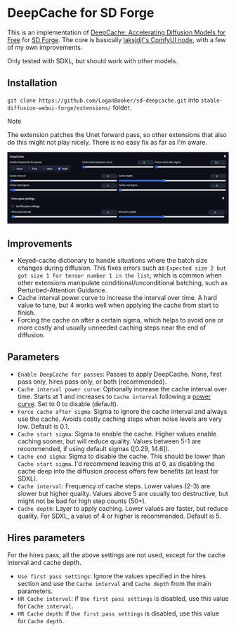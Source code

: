 # DeepCache for SD Forge

This is an implementation of [DeepCache: Accelerating Diffusion Models for Free](https://horseee.github.io/Diffusion_DeepCache/) for [SD Forge](https://github.com/lllyasviel/stable-diffusion-webui-forge). The core is basically [laksjdjf's ComfyUI node](https://gist.github.com/laksjdjf/435c512bc19636e9c9af4ee7bea9eb86), with a few of my own improvements.

Only tested with SDXL, but should work with other models.

## Installation

`git clone https://github.com/LoganBooker/sd-deepcache.git` into `stable-diffusion-webui-forge/extensions/` folder.

> [!NOTE]
> The extension patches the Unet forward pass, so other extensions that also do this might not play nicely. There is no easy fix as far as I'm aware.

![sd-forge-example-image](assets/deepcache_script_ui.png)

## Improvements

- Keyed-cache dictionary to handle situations where the batch size changes during diffusion. This fixes errors such as `Expected size 2 but got size 1 for tensor number 1 in the list`, which is common when other extensions manipulate conditional/unconditional batching, such as Perturbed-Attention Guidance.
- Cache interval power curve to increase the interval over time. A hard value to tune, but 4 works well when applying the cache from start to finish.
- Forcing the cache on after a certain sigma, which helps to avoid one or more costly and usually unneeded caching steps near the end of diffusion.

## Parameters

- `Enable DeepCache for passes`: Passes to apply DeepCache. None, first pass only, hires pass only, or both (recommended).
- `Cache interval power curve`: Optionally increase the cache interval over time. Starts at 1 and increases to `Cache interval` following a [power curve](https://www.wolframalpha.com/input?i=plot+pow%28x%2C+4%29+from+0+to+1). Set to 0 to disable (default).
- `Force cache after sigma`: Sigma to ignore the cache interval and always use the cache. Avoids costly caching steps when noise levels are very low. Default is 0.1.
- `Cache start sigma`: Sigma to enable the cache. Higher values enable caching sooner, but will reduce quality. Values between 5-1 are recommended, if using default sigmas ([0.29, 14.6]).
- `Cache end sigma`: Sigma to disable the cache. This should be lower than `Cache start sigma`. I'd recommend leaving this at 0, as disabling the cache deep into the diffusion process offers few benefits (at least for SDXL).
- `Cache interval`: Frequency of cache steps. Lower values (2-3) are slower but higher quality. Values above 5 are usually too destructive, but might not be bad for high step counts (50+).
- `Cache depth`: Layer to apply caching. Lower values are faster, but reduce quality. For SDXL, a value of 4 or higher is recommended. Default is 5.

## Hires parameters

For the hires pass, all the above settings are not used, except for the cache interval and cache depth.

- `Use first pass settings`: Ignore the values specified in the hires section and use the `Cache interval` and `Cache depth` from the main parameters.
- `HR Cache interval`: if `Use first pass settings` is disabled, use this value for `Cache interval`.
- `HR Cache depth`: if `Use first pass settings` is disabled, use this value for `Cache depth`.